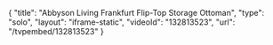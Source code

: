 {
    "title": "Abbyson Living Frankfurt Flip-Top Storage Ottoman",
    "type": "solo",
    "layout": "iframe-static",
    "videoId": "132813523",
    "url": "\/tvpembed\/132813523"
}